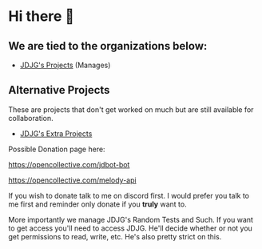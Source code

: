 # **Hi there 👋**

## **We are tied to the organizations below**:

- [JDJG's Projects](https://github.com/JDsProjects/) (Manages)

## **Alternative Projects**
These are projects that don't get worked on much but are still available for collaboration.

- [JDJG's Extra Projects](https://github.com/JDJG-s-Extra-Projects)


<!--

**Here are some ideas to get you started:**

🙋‍♀️ A short introduction - what is your organization all about?
🌈 Contribution guidelines - how can the community get involved?
👩‍💻 Useful resources - where can the community find your docs? Is there anything else the community should know?
🍿 Fun facts - what does your team eat for breakfast?
🧙 Remember, you can do mighty things with the power of [Markdown](https://docs.github.com/github/writing-on-github/getting-started-with-writing-and-formatting-on-github/basic-writing-and-formatting-syntax)
-->


Possible Donation page here:

https://opencollective.com/jdbot-bot

https://opencollective.com/melody-api

If you wish to donate talk to me on discord first.
I would prefer you talk to me first and reminder only donate if you **truly** want to.

More importantly we manage JDJG's Random Tests and Such.
If you want to get access you'll need to access JDJG.
He'll decide whether or not you get permissions to read, write, etc.
He's also pretty strict on this.
